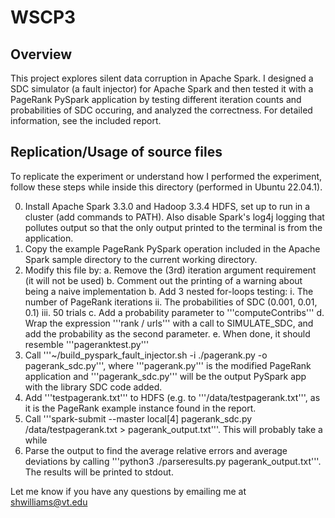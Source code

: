 # WSCP3

## Overview

This project explores silent data corruption in Apache Spark. I designed a SDC simulator (a fault injector) for Apache Spark and then tested it with a PageRank PySpark application by testing different iteration counts and probabilities of SDC occuring, and analyzed the correctness. For detailed information, see the included report. 

## Replication/Usage of source files

To replicate the experiment or understand how I performed the experiment, follow these steps while inside this directory (performed in Ubuntu 22.04.1). 

0. Install Apache Spark 3.3.0 and Hadoop 3.3.4 HDFS, set up to run in a cluster (add commands to PATH). Also disable Spark's log4j logging that pollutes output so that the only output printed to the terminal is from the application.
1. Copy the example PageRank PySpark operation included in the Apache Spark sample directory to the current working directory.
2. Modify this file by:
    a. Remove the (3rd) iteration argument requirement (it will not be used)
    b. Comment out the printing of a warning about being a naive implementation
    b. Add 3 nested for-loops testing:
        i.   The number of PageRank iterations
        ii.  The probabilities of SDC (0.001, 0.01, 0.1)
        iii. 50 trials
    c. Add a probability parameter to '''computeContribs'''
    d. Wrap the expression '''rank / urls''' with a call to SIMULATE_SDC, and add the probability as the second parameter.
    e. When done, it should resemble '''pageranktest.py'''
3. Call '''~/build_pyspark_fault_injector.sh -i ./pagerank.py -o pagerank_sdc.py''', where '''pagerank.py''' is the modified PageRank application and '''pagerank_sdc.py''' will be the output PySpark app with the library SDC code added.
4. Add '''testpagerank.txt''' to HDFS (e.g. to '''/data/testpagerank.txt''', as it is the PageRank example instance found in the report.
5. Call '''spark-submit --master local[4] pagerank_sdc.py /data/testpagerank.txt > pagerank_output.txt'''. This will probably take a while
6. Parse the output to find the average relative errors and average deviations by calling '''python3 ./parseresults.py pagerank_output.txt'''. The results will be printed to stdout.

Let me know if you have any questions by emailing me at shwilliams@vt.edu
